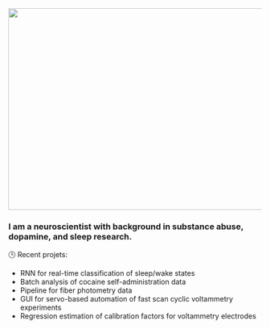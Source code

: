 
<img src="https://user-images.githubusercontent.com/63692324/137975316-dde5e5c6-88ae-45d7-a1b2-3cef7fd94454.gif" width="900" height="400"/>

### I am a neuroscientist with background in substance abuse, dopamine, and sleep research.

🕒 Recent projets:
- RNN for real-time classification of sleep/wake states
- Batch analysis of cocaine self-administration data
- Pipeline for fiber photometry data
- GUI for servo-based automation of fast scan cyclic voltammetry experiments
- Regression estimation of calibration factors for voltammetry electrodes 


<!--
**PhilClarkPhD/PhilClarkPhD** is a ✨ _special_ ✨ repository because its `README.md` (this file) appears on your GitHub profile.

Here are some ideas to get you started:

- 🔭 I’m currently working on ...
- 🌱 I’m currently learning ...
- 👯 I’m looking to collaborate on ...
- 🤔 I’m looking for help with ...
- 💬 Ask me about ...
- 📫 How to reach me: ...
- 😄 Pronouns: ...
- ⚡ Fun fact: ...
-->
